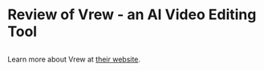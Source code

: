# Review of Vrew - an AI Video Editing Tool

##

Learn more about Vrew at [their website](https://vrew.ai/en).
